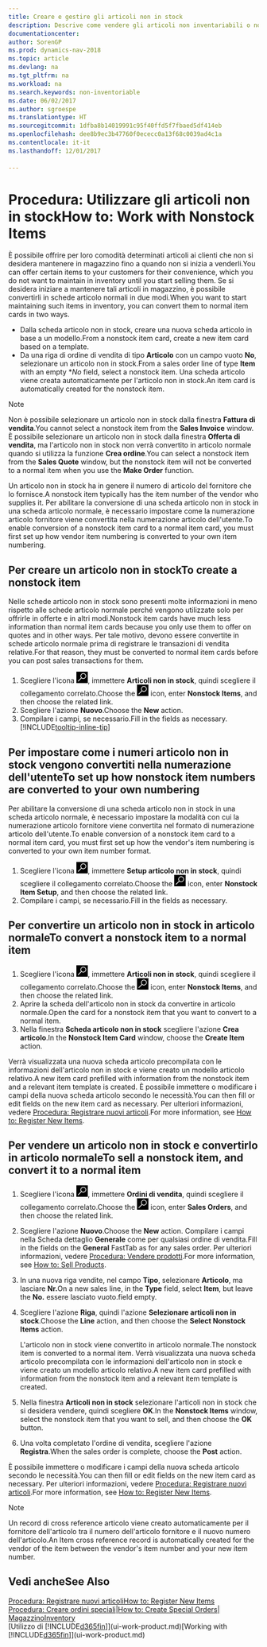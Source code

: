 ```yaml
---
title: Creare e gestire gli articoli non in stock
description: Descrive come vendere gli articoli non inventariabili o non gestiti in magazzino.
documentationcenter: 
author: SorenGP
ms.prod: dynamics-nav-2018
ms.topic: article
ms.devlang: na
ms.tgt_pltfrm: na
ms.workload: na
ms.search.keywords: non-inventoriable
ms.date: 06/02/2017
ms.author: sgroespe
ms.translationtype: HT
ms.sourcegitcommit: 1dfba8b14019991c95f40ffd5f7fbaed5df414eb
ms.openlocfilehash: dee8b9ec3b47760f0ececc0a13f68c0039ad4c1a
ms.contentlocale: it-it
ms.lasthandoff: 12/01/2017

---
```

# <a name="how-to-work-with-nonstock-items"></a><span data-ttu-id="f0b84-103">Procedura: Utilizzare gli articoli non in stock</span><span class="sxs-lookup"><span data-stu-id="f0b84-103">How to: Work with Nonstock Items</span></span>
<span data-ttu-id="f0b84-104">È possibile offrire per loro comodità determinati articoli ai clienti che non si desidera mantenere in magazzino fino a quando non si inizia a venderli.</span><span class="sxs-lookup"><span data-stu-id="f0b84-104">You can offer certain items to your customers for their convenience, which you do not want to maintain in inventory until you start selling them.</span></span> <span data-ttu-id="f0b84-105">Se si desidera iniziare a mantenere tali articoli in magazzino, è possibile convertirli in schede articolo normali in due modi.</span><span class="sxs-lookup"><span data-stu-id="f0b84-105">When you want to start maintaining such items in inventory, you can convert them to normal item cards in two ways.</span></span>

* <span data-ttu-id="f0b84-106">Dalla scheda articolo non in stock, creare una nuova scheda articolo in base a un modello.</span><span class="sxs-lookup"><span data-stu-id="f0b84-106">From a nonstock item card, create a new item card based on a template.</span></span>
* <span data-ttu-id="f0b84-107">Da una riga di ordine di vendita di tipo **Articolo** con un campo vuoto **No**, selezionare un articolo non in stock.</span><span class="sxs-lookup"><span data-stu-id="f0b84-107">From a sales order line of type **Item** with an empty **No* field, select a nonstock item.</span></span> <span data-ttu-id="f0b84-108">Una scheda articolo viene creata automaticamente per l'articolo non in stock.</span><span class="sxs-lookup"><span data-stu-id="f0b84-108">An item card is automatically created for the nonstock item.</span></span>

> [!NOTE]  
>   <span data-ttu-id="f0b84-109">Non è possibile selezionare un articolo non in stock dalla finestra **Fattura di vendita**.</span><span class="sxs-lookup"><span data-stu-id="f0b84-109">You cannot select a nonstock item from the **Sales Invoice** window.</span></span> <span data-ttu-id="f0b84-110">È possibile selezionare un articolo non in stock dalla finestra **Offerta di vendita**, ma l'articolo non in stock non verrà convertito in articolo normale quando si utilizza la funzione **Crea ordine**.</span><span class="sxs-lookup"><span data-stu-id="f0b84-110">You can select a nonstock item from the **Sales Quote** window, but the nonstock item will not be converted to a normal item when you use the **Make Order** function.</span></span>

<span data-ttu-id="f0b84-111">Un articolo non in stock ha in genere il numero di articolo del fornitore che lo fornisce.</span><span class="sxs-lookup"><span data-stu-id="f0b84-111">A nonstock item typically has the item number of the vendor who supplies it.</span></span> <span data-ttu-id="f0b84-112">Per abilitare la conversione di una scheda articolo non in stock in una scheda articolo normale, è necessario impostare come la numerazione articolo fornitore viene convertita nella numerazione articolo dell'utente.</span><span class="sxs-lookup"><span data-stu-id="f0b84-112">To enable conversion of a nonstock item card to a normal item card, you must first set up how vendor item numbering is converted to your own item numbering.</span></span>   

## <a name="to-create-a-nonstock-item"></a><span data-ttu-id="f0b84-113">Per creare un articolo non in stock</span><span class="sxs-lookup"><span data-stu-id="f0b84-113">To create a nonstock item</span></span>
<span data-ttu-id="f0b84-114">Nelle schede articolo non in stock sono presenti molte informazioni in meno rispetto alle schede articolo normale perché vengono utilizzate solo per offrirle in offerte e in altri modi.</span><span class="sxs-lookup"><span data-stu-id="f0b84-114">Nonstock item cards have much less information than normal item cards because you only use them to offer on quotes and in other ways.</span></span> <span data-ttu-id="f0b84-115">Per tale motivo, devono essere convertite in schede articolo normale prima di registrare le transazioni di vendita relative.</span><span class="sxs-lookup"><span data-stu-id="f0b84-115">For that reason, they must be converted to normal item cards before you can post sales transactions for them.</span></span>

1. <span data-ttu-id="f0b84-116">Scegliere l'icona ![Cerca pagina o report](media/ui-search/search_small.png "icona Cerca pagina o report"), immettere **Articoli non in stock**, quindi scegliere il collegamento correlato.</span><span class="sxs-lookup"><span data-stu-id="f0b84-116">Choose the ![Search for Page or Report](media/ui-search/search_small.png "Search for Page or Report icon") icon, enter **Nonstock Items**, and then choose the related link.</span></span>
2. <span data-ttu-id="f0b84-117">Scegliere l'azione **Nuovo**.</span><span class="sxs-lookup"><span data-stu-id="f0b84-117">Choose the **New** action.</span></span>
3. <span data-ttu-id="f0b84-118">Compilare i campi, se necessario.</span><span class="sxs-lookup"><span data-stu-id="f0b84-118">Fill in the fields as necessary.</span></span> [!INCLUDE[tooltip-inline-tip](includes/tooltip-inline-tip_md.md)]

## <a name="to-set-up-how-nonstock-item-numbers-are-converted-to-your-own-numbering"></a><span data-ttu-id="f0b84-119">Per impostare come i numeri articolo non in stock vengono convertiti nella numerazione dell'utente</span><span class="sxs-lookup"><span data-stu-id="f0b84-119">To set up how nonstock item numbers are converted to your own numbering</span></span>
<span data-ttu-id="f0b84-120">Per abilitare la conversione di una scheda articolo non in stock in una scheda articolo normale, è necessario impostare la modalità con cui la numerazione articolo fornitore viene convertita nel formato di numerazione articolo dell'utente.</span><span class="sxs-lookup"><span data-stu-id="f0b84-120">To enable conversion of a nonstock item card to a normal item card, you must first set up how the vendor's item numbering is converted to your own item number format.</span></span>

1. <span data-ttu-id="f0b84-121">Scegliere l'icona ![Cerca pagina o report](media/ui-search/search_small.png "icona Cerca pagina o report"), immettere **Setup articolo non in stock**, quindi scegliere il collegamento correlato.</span><span class="sxs-lookup"><span data-stu-id="f0b84-121">Choose the ![Search for Page or Report](media/ui-search/search_small.png "Search for Page or Report icon") icon, enter **Nonstock Item Setup**, and then choose the related link.</span></span>
2. <span data-ttu-id="f0b84-122">Compilare i campi, se necessario.</span><span class="sxs-lookup"><span data-stu-id="f0b84-122">Fill in the fields as necessary.</span></span>

## <a name="to-convert-a-nonstock-item-to-a-normal-item"></a><span data-ttu-id="f0b84-123">Per convertire un articolo non in stock in articolo normale</span><span class="sxs-lookup"><span data-stu-id="f0b84-123">To convert a nonstock item to a normal item</span></span>
1. <span data-ttu-id="f0b84-124">Scegliere l'icona ![Cerca pagina o report](media/ui-search/search_small.png "icona Cerca pagina o report"), immettere **Articoli non in stock**, quindi scegliere il collegamento correlato.</span><span class="sxs-lookup"><span data-stu-id="f0b84-124">Choose the ![Search for Page or Report](media/ui-search/search_small.png "Search for Page or Report icon") icon, enter **Nonstock Items**, and then choose the related link.</span></span>
2. <span data-ttu-id="f0b84-125">Aprire la scheda dell'articolo non in stock da convertire in articolo normale.</span><span class="sxs-lookup"><span data-stu-id="f0b84-125">Open the card for a nonstock item that you want to convert to a normal item.</span></span>
3. <span data-ttu-id="f0b84-126">Nella finestra **Scheda articolo non in stock** scegliere l'azione **Crea articolo**.</span><span class="sxs-lookup"><span data-stu-id="f0b84-126">In the **Nonstock Item Card** window, choose the **Create Item** action.</span></span>

<span data-ttu-id="f0b84-127">Verrà visualizzata una nuova scheda articolo precompilata con le informazioni dell'articolo non in stock e viene creato un modello articolo relativo.</span><span class="sxs-lookup"><span data-stu-id="f0b84-127">A new item card prefilled with information from the nonstock item and a relevant item template is created.</span></span> <span data-ttu-id="f0b84-128">È possibile immettere o modificare i campi della nuova scheda articolo secondo le necessità.</span><span class="sxs-lookup"><span data-stu-id="f0b84-128">You can then fill or edit fields on the new item card as necessary.</span></span> <span data-ttu-id="f0b84-129">Per ulteriori informazioni, vedere [Procedura: Registrare nuovi articoli](inventory-how-register-new-items.md).</span><span class="sxs-lookup"><span data-stu-id="f0b84-129">For more information, see [How to: Register New Items](inventory-how-register-new-items.md).</span></span>

## <a name="to-sell-a-nonstock-item-and-convert-it-to-a-normal-item"></a><span data-ttu-id="f0b84-130">Per vendere un articolo non in stock e convertirlo in articolo normale</span><span class="sxs-lookup"><span data-stu-id="f0b84-130">To sell a nonstock item, and convert it to a normal item</span></span>
1. <span data-ttu-id="f0b84-131">Scegliere l'icona ![Cerca pagina o report](media/ui-search/search_small.png "icona Cerca pagina o report"), immettere **Ordini di vendita**, quindi scegliere il collegamento correlato.</span><span class="sxs-lookup"><span data-stu-id="f0b84-131">Choose the ![Search for Page or Report](media/ui-search/search_small.png "Search for Page or Report icon") icon, enter **Sales Orders**, and then choose the related link.</span></span>
2. <span data-ttu-id="f0b84-132">Scegliere l'azione **Nuovo**.</span><span class="sxs-lookup"><span data-stu-id="f0b84-132">Choose the **New** action.</span></span> <span data-ttu-id="f0b84-133">Compilare i campi nella Scheda dettaglio **Generale** come per qualsiasi ordine di vendita.</span><span class="sxs-lookup"><span data-stu-id="f0b84-133">Fill in the fields on the **General** FastTab as for any sales order.</span></span> <span data-ttu-id="f0b84-134">Per ulteriori informazioni, vedere [Procedura: Vendere prodotti](sales-how-sell-products.md).</span><span class="sxs-lookup"><span data-stu-id="f0b84-134">For more information, see [How to: Sell Products](sales-how-sell-products.md).</span></span>
3. <span data-ttu-id="f0b84-135">In una nuova riga vendite, nel campo **Tipo**, selezionare **Articolo**, ma lasciare **Nr.**</span><span class="sxs-lookup"><span data-stu-id="f0b84-135">On a new sales line, in the **Type** field, select **Item**, but leave the **No.**</span></span> <span data-ttu-id="f0b84-136">essere lasciato vuoto.</span><span class="sxs-lookup"><span data-stu-id="f0b84-136">field empty.</span></span>
4. <span data-ttu-id="f0b84-137">Scegliere l'azione **Riga**, quindi l'azione **Selezionare articoli non in stock**.</span><span class="sxs-lookup"><span data-stu-id="f0b84-137">Choose the **Line** action, and then choose the **Select Nonstock Items** action.</span></span>

    <span data-ttu-id="f0b84-138">L'articolo non in stock viene convertito in articolo normale.</span><span class="sxs-lookup"><span data-stu-id="f0b84-138">The nonstock item is converted to a normal item.</span></span> <span data-ttu-id="f0b84-139">Verrà visualizzata una nuova scheda articolo precompilata con le informazioni dell'articolo non in stock e viene creato un modello articolo relativo.</span><span class="sxs-lookup"><span data-stu-id="f0b84-139">A new item card prefilled with information from the nonstock item and a relevant item template is created.</span></span>
5. <span data-ttu-id="f0b84-140">Nella finestra **Articoli non in stock** selezionare l'articoli non in stock che si desidera vendere, quindi scegliere **OK**.</span><span class="sxs-lookup"><span data-stu-id="f0b84-140">In the **Nonstock Items** window, select the nonstock item that you want to sell, and then choose the **OK** button.</span></span>
6. <span data-ttu-id="f0b84-141">Una volta completato l'ordine di vendita, scegliere l'azione **Registra**.</span><span class="sxs-lookup"><span data-stu-id="f0b84-141">When the sales order is complete, choose the **Post** action.</span></span>

<span data-ttu-id="f0b84-142">È possibile immettere o modificare i campi della nuova scheda articolo secondo le necessità.</span><span class="sxs-lookup"><span data-stu-id="f0b84-142">You can then fill or edit fields on the new item card as necessary.</span></span> <span data-ttu-id="f0b84-143">Per ulteriori informazioni, vedere [Procedura: Registrare nuovi articoli](inventory-how-register-new-items.md).</span><span class="sxs-lookup"><span data-stu-id="f0b84-143">For more information, see [How to: Register New Items](inventory-how-register-new-items.md).</span></span>

> [!NOTE]  
>   <span data-ttu-id="f0b84-144">Un record di cross reference articolo viene creato automaticamente per il fornitore dell'articolo tra il numero dell'articolo fornitore e il nuovo numero dell'articolo.</span><span class="sxs-lookup"><span data-stu-id="f0b84-144">An Item cross reference record is automatically created for the vendor of the item between the vendor's item number and your new item number.</span></span>

## <a name="see-also"></a><span data-ttu-id="f0b84-145">Vedi anche</span><span class="sxs-lookup"><span data-stu-id="f0b84-145">See Also</span></span>
[<span data-ttu-id="f0b84-146">Procedura: Registrare nuovi articoli</span><span class="sxs-lookup"><span data-stu-id="f0b84-146">How to: Register New Items</span></span>](inventory-how-register-new-items.md)  
<span data-ttu-id="f0b84-147">[Procedura: Creare ordini speciali](sales-how-to-create-special-orders.md)|</span><span class="sxs-lookup"><span data-stu-id="f0b84-147">[How to: Create Special Orders](sales-how-to-create-special-orders.md)|</span></span>  
[<span data-ttu-id="f0b84-148">Magazzino</span><span class="sxs-lookup"><span data-stu-id="f0b84-148">Inventory</span></span>](inventory-manage-inventory.md)  
<span data-ttu-id="f0b84-149">[Utilizzo di [!INCLUDE[d365fin](includes/d365fin_md.md)]](ui-work-product.md)</span><span class="sxs-lookup"><span data-stu-id="f0b84-149">[Working with [!INCLUDE[d365fin](includes/d365fin_md.md)]](ui-work-product.md)</span></span>

